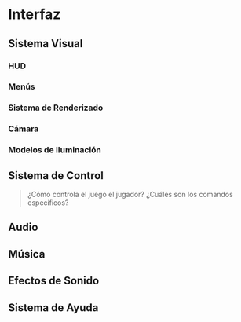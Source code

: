 # Interfaz

## Sistema Visual

### HUD

### Menús

### Sistema de Renderizado

### Cámara

### Modelos de Iluminación

## Sistema de Control
> ¿Cómo controla el juego el jugador? ¿Cuáles son los comandos específicos?

## Audio

## Música

## Efectos de Sonido

## Sistema de Ayuda
